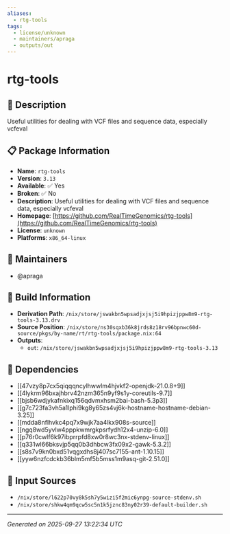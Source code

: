 ```yaml
---
aliases:
  - rtg-tools
tags:
  - license/unknown
  - maintainers/apraga
  - outputs/out
---
```


# rtg-tools

## 📝 Description

Useful utilities for dealing with VCF files and sequence data, especially vcfeval

## 📋 Package Information

- **Name**: `rtg-tools`
- **Version**: `3.13`
- **Available**: ✅ Yes
- **Broken**: ✅ No
- **Description**: Useful utilities for dealing with VCF files and sequence data, especially vcfeval
- **Homepage**: [https://github.com/RealTimeGenomics/rtg-tools](https://github.com/RealTimeGenomics/rtg-tools)
- **License**: `unknown`
- **Platforms**: `x86_64-linux`
## 👥 Maintainers

- @apraga


## 🔧 Build Information

- **Derivation Path**: `/nix/store/jswakbn5wpsadjxjsj5i9hpizjppw8m9-rtg-tools-3.13.drv`
- **Source Position**: `/nix/store/ns30sqxb36k8jrds8z18rv96bpnwc60d-source/pkgs/by-name/rt/rtg-tools/package.nix:64`
- **Outputs**:
  - `out`:  `/nix/store/jswakbn5wpsadjxjsj5i9hpizjppw8m9-rtg-tools-3.13`

## 🔗 Dependencies

- [[47vzy8p7cx5qiqqqncylhwwlm4hjvkf2-openjdk-21.0.8+9]]
- [[4lykrm96bxajhbrv42nzm365n9yf9s1y-coreutils-9.7]]
- [[bjsb6wdjykafnkixq156qdvmxhsm2bai-bash-5.3p3]]
- [[g7c723fa3vh5a1lphi9kg8y65zs4vj6k-hostname-hostname-debian-3.25]]
- [[mdda8nflhvkc4pq7x9wjk7aa4lkx908s-source]]
- [[ngq8wd5yvlw4pppkwmrgkpsrfydh12x4-unzip-6.0]]
- [[p76r0cwlf6k97ibprrpfd8xw0r8wc3nx-stdenv-linux]]
- [[q331wl66bksvjp5qq0b3dhbcw3fx09x2-gawk-5.3.2]]
- [[s8s7v9kn0bxd51vqgxdhs8j407sc7155-ant-1.10.15]]
- [[yyw6nzfcdckb36blm5mf5b5mss1m9asq-git-2.51.0]]

## 📁 Input Sources

- `/nix/store/l622p70vy8k5sh7y5wizi5f2mic6ynpg-source-stdenv.sh`
- `/nix/store/shkw4qm9qcw5sc5n1k5jznc83ny02r39-default-builder.sh`

---
*Generated on 2025-09-27 13:22:34 UTC*
